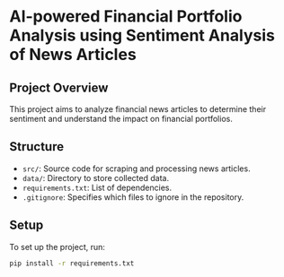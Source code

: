 # AI-powered Financial Portfolio Analysis using Sentiment Analysis of News Articles

## Project Overview
This project aims to analyze financial news articles to determine their sentiment and understand the impact on financial portfolios.

## Structure
- `src/`: Source code for scraping and processing news articles.
- `data/`: Directory to store collected data.
- `requirements.txt`: List of dependencies.
- `.gitignore`: Specifies which files to ignore in the repository.

## Setup
To set up the project, run:

```bash
pip install -r requirements.txt
 
